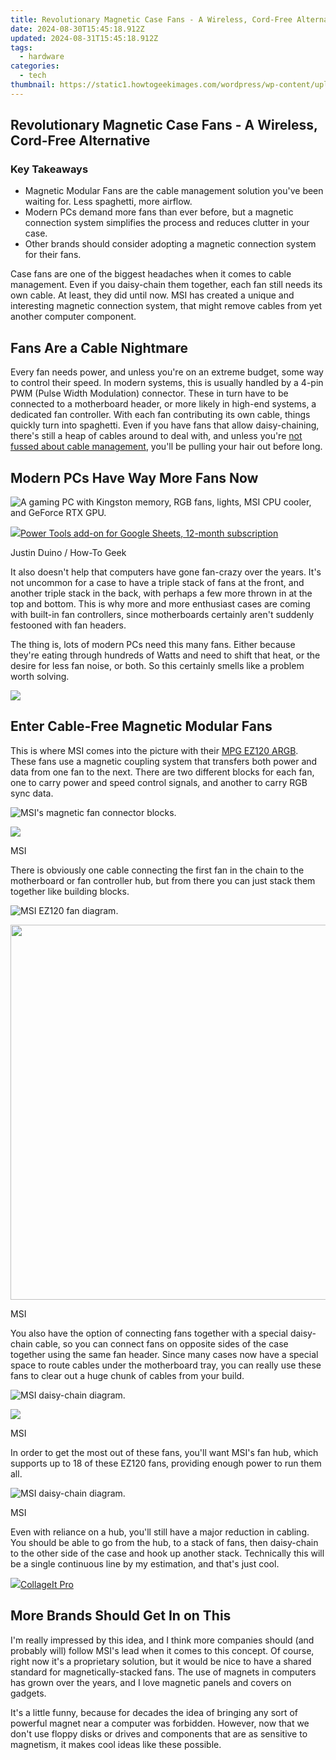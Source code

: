 ```yaml
---
title: Revolutionary Magnetic Case Fans - A Wireless, Cord-Free Alternative
date: 2024-08-30T15:45:18.912Z
updated: 2024-08-31T15:45:18.912Z
tags:
  - hardware
categories:
  - tech
thumbnail: https://static1.howtogeekimages.com/wordpress/wp-content/uploads/2024/05/msi-magnetic-fans.jpg
---
```


## Revolutionary Magnetic Case Fans - A Wireless, Cord-Free Alternative

### Key Takeaways

* Magnetic Modular Fans are the cable management solution you've been waiting for. Less spaghetti, more airflow.
* Modern PCs demand more fans than ever before, but a magnetic connection system simplifies the process and reduces clutter in your case.
* Other brands should consider adopting a magnetic connection system for their fans.

 Case fans are one of the biggest headaches when it comes to cable management. Even if you daisy-chain them together, each fan still needs its own cable. At least, they did until now. MSI has created a unique and interesting magnetic connection system, that might remove cables from yet another computer component.

##  Fans Are a Cable Nightmare

 Every fan needs power, and unless you're on an extreme budget, some way to control their speed. In modern systems, this is usually handled by a 4-pin PWM (Pulse Width Modulation) connector. These in turn have to be connected to a motherboard header, or more likely in high-end systems, a dedicated fan controller. With each fan contributing its own cable, things quickly turn into spaghetti. Even if you have fans that allow daisy-chaining, there's still a heap of cables around to deal with, and unless you're [not fussed about cable management](https://driver-install.techidaily.com/obtain-mtk-usb-drivers-for-winxp1110/), you'll be pulling your hair out before long.

##  Modern PCs Have Way More Fans Now

![A gaming PC with Kingston memory, RGB fans, lights, MSI CPU cooler, and GeForce RTX GPU.](https://static1.howtogeekimages.com/wordpress/wp-content/uploads/2023/01/52647613799_d0b8785135_k.jpg) 

<!-- affiliate ads begin -->
<a href="https://secure.2checkout.com/order/checkout.php?PRODS=4721564&QTY=1&AFFILIATE=108875&CART=1"><img src="https://secure.avangate.com/images/merchant/c14a8df1e1b4d5297e9cb30cb34d5a00/products/copy_power-tools-48.png" border="0">Power Tools add-on for Google Sheets, 12-month subscription</a>
<!-- affiliate ads end -->
Justin Duino / How-To Geek

 It also doesn't help that computers have gone fan-crazy over the years. It's not uncommon for a case to have a triple stack of fans at the front, and another triple stack in the back, with perhaps a few more thrown in at the top and bottom. This is why more and more enthusiast cases are coming with built-in fan controllers, since motherboards certainly aren't suddenly festooned with fan headers.

 The thing is, lots of modern PCs need this many fans. Either because they're eating through hundreds of Watts and need to shift that heat, or the desire for less fan noise, or both. So this certainly smells like a problem worth solving.

<!-- affiliate ads begin -->
<a href="https://shop.copernic.com/order/checkout.php?PRODS=41033101&QTY=1&AFFILIATE=108875&CART=1"><img src="https://secure.2checkout.com/images/merchant/8d30aa96e72440759f74bd2306c1fa3d/Copernic-2023-Affiliate-728x90-Elite.png" border="0"></a>
<!-- affiliate ads end -->
##  Enter Cable-Free Magnetic Modular Fans

 This is where MSI comes into the picture with their [MPG EZ120 ARGB](https://www.msi.com/PC-Component/MPG-EZ120-ARGB). These fans use a magnetic coupling system that transfers both power and data from one fan to the next. There are two different blocks for each fan, one to carry power and speed control signals, and another to carry RGB sync data.

![MSI's magnetic fan connector blocks.](https://static1.howtogeekimages.com/wordpress/wp-content/uploads/2024/05/screenshot-2024-05-28-at-17-10-48.png) 

<!-- affiliate ads begin -->
<a href="https://shop.systoolsgroup.com/affiliate.php?ACCOUNT=SYSTOOBY&AFFILIATE=108875&PATH=https%3A%2F%2Fwww.systoolsgroup.com%3FAFFILIATE%3D108875%26RESOURCE%3DSysTools%2BGmail%2BBackup"><img src="https://www.systoolsgroup.com/box/gmail-backup.png" border="0"></a>
<!-- affiliate ads end -->
MSI

 There is obviously one cable connecting the first fan in the chain to the motherboard or fan controller hub, but from there you can just stack them together like building blocks.

![MSI EZ120 fan diagram.](https://static1.howtogeekimages.com/wordpress/wp-content/uploads/2024/05/ez-mpg-ez120-argb.png) 

<!-- affiliate ads begin -->
<a href="https://uperfect.sjv.io/c/5597632/1246754/15155" target="_top" id="1246754"><img src="//a.impactradius-go.com/display-ad/15155-1246754" border="0" alt="" width="600" height="600"/></a><img height="0" width="0" src="https://imp.pxf.io/i/5597632/1246754/15155" style="position:absolute;visibility:hidden;" border="0" />
<!-- affiliate ads end -->
MSI

 You also have the option of connecting fans together with a special daisy-chain cable, so you can connect fans on opposite sides of the case together using the same fan header. Since many cases now have a special space to route cables under the motherboard tray, you can really use these fans to clear out a huge chunk of cables from your build.

![MSI daisy-chain diagram.](https://static1.howtogeekimages.com/wordpress/wp-content/uploads/2024/05/ez-daisy-chain.png) 

<!-- affiliate ads begin -->
<a href="https://shop.mondly.com/affiliate.php?ACCOUNT=ATISTUDI&AFFILIATE=108875&PATH=https%3A%2F%2Fwww.mondly.com%3FAFFILIATE%3D108875%26RESOURCE%3D%2BEducational%2B970x90%2B"><img src="https://secure.avangate.com/images/merchant/69c418c33ec2e1a4267fa9bb77fa1428/educational-970x90.gif" border="0"></a>
<!-- affiliate ads end -->
MSI

 In order to get the most out of these fans, you'll want MSI's fan hub, which supports up to 18 of these EZ120 fans, providing enough power to run them all.

![MSI daisy-chain diagram.](https://static1.howtogeekimages.com/wordpress/wp-content/uploads/2024/05/msi-ez120-hub.png) 

MSI

 Even with reliance on a hub, you'll still have a major reduction in cabling. You should be able to go from the hub, to a stack of fans, then daisy-chain to the other side of the case and hook up another stack. Technically this will be a single continuous line by my estimation, and that's just cool.

<!-- affiliate ads begin -->
<a href="https://secure.2checkout.com/order/checkout.php?PRODS=4530091&QTY=1&AFFILIATE=108875&CART=1"><img src="https://www.pearlmountainsoft.com/n_img/product/cit_win/banScrn.jpg" border="0">CollageIt Pro</a>
<!-- affiliate ads end -->
##  More Brands Should Get In on This

 I'm really impressed by this idea, and I think more companies should (and probably will) follow MSI's lead when it comes to this concept. Of course, right now it's a proprietary solution, but it would be nice to have a shared standard for magnetically-stacked fans. The use of magnets in computers has grown over the years, and I love magnetic panels and covers on gadgets.

 It's a little funny, because for decades the idea of bringing any sort of powerful magnet near a computer was forbidden. However, now that we don't use floppy disks or drives and components that are as sensitive to magnetism, it makes cool ideas like these possible.

<ins class="adsbygoogle"
     style="display:block"
     data-ad-format="autorelaxed"
     data-ad-client="ca-pub-7571918770474297"
     data-ad-slot="1223367746"></ins>



<ins class="adsbygoogle"
     style="display:block"
     data-ad-client="ca-pub-7571918770474297"
     data-ad-slot="8358498916"
     data-ad-format="auto"
     data-full-width-responsive="true"></ins>


